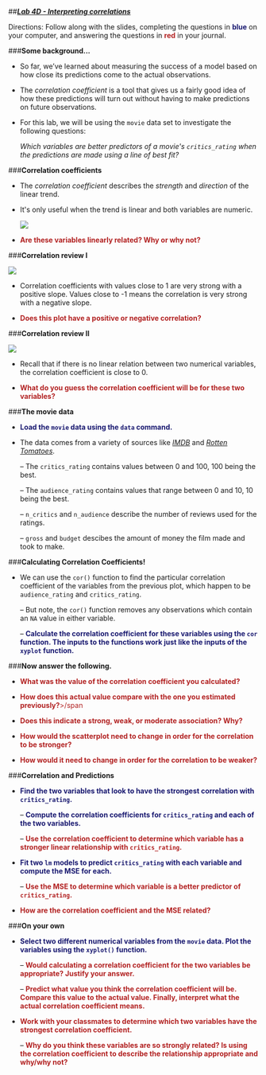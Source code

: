 ##***<u>Lab 4D - Interpreting correlations</u>***

Directions: Follow along with the slides, completing the questions in <span style="color:midnightblue;">**blue**</span> on your computer, and answering the questions in <span style="color:firebrick;">**red**</span> in your journal.

###**Some background...**
* So far, we’ve learned about measuring the success of a model based on how close its
predictions come to the actual observations.

* The *correlation coefficient* is a tool that gives us a fairly good idea of how these predictions will
turn out without having to make predictions on future observations.

* For this lab, we will be using the ```movie``` data set to investigate the following questions:

    *Which variables are better predictors of a movie's ```critics_rating``` when the predictions are
    made using a line of best fit?*

###**Correlation coefficients**

* The *correlation coefficient* describes the *strength* and *direction* of the linear trend.

* It's only useful when the trend is linear and both variables are numeric.

    <img src="../../img/4xd0a.png" />

* <span style="color:firebrick;">**Are these variables linearly related? Why or why not?**</span>

###**Correlation review I**

<img src="../../img/4xd0a.png" />

* Correlation coefficients with values close to 1 are very strong with a positive slope. Values close
to -1 means the correlation is very strong with a negative slope.

* <span style="color:firebrick;">**Does this plot have a positive or negative correlation?**</span>

###**Correlation review II**

<img src="../../img/4xd0a.png" />

* Recall that if there is no linear relation between two numerical variables, the correlation
coefficient is close to 0.

* <span style="color:firebrick;">**What do you guess the correlation coefficient will be for these
two variables?**</span>

###**The movie data**
* <span style="color:midnightblue;">**Load the ```movie``` data using the ```data``` command.**</span>

* The data comes from a variety of sources like [*IMDB*](https://www.imdb.com/) and [*Rotten Tomatoes*](https://www.rottentomatoes.com/).

    – The ```critics_rating``` contains values between 0 and 100, 100 being the best.

    – The ```audience_rating``` contains values that range between 0 and 10, 10 being the best.

    – ```n_critics``` and ```n_audience``` describe the number of reviews used for the ratings.

    – ```gross``` and ```budget``` descibes the amount of money the film made and took to make.

###**Calculating Correlation Coefficients!**
* We can use the ```cor()``` function to find the particular correlation coefficient of the variables from
the previous plot, which happen to be ```audience_rating``` and ```critics_rating```.

    – But note, the ```cor()``` function removes any observations which contain an ```NA``` value in
    either variable.

    – <span style="color:midnightblue;">**Calculate the correlation coefficient for these variables using the ```cor``` function. The
    inputs to the functions work just like the inputs of the ```xyplot``` function.**</span>

###**Now answer the following.**
* <span style="color:firebrick;">**What was the value of the correlation coefficient you calculated?**</span>

* <span style="color:firebrick;">**How does this actual value compare with the one you estimated previously?**>/span

* <span style="color:firebrick;">**Does this indicate a strong, weak, or moderate association? Why?**</span>

* <span style="color:firebrick;">**How would the scatterplot need to change in order for the correlation to be stronger?**</span>

* <span style="color:firebrick;">**How would it need to change in order for the correlation to be weaker?**</span>

###**Correlation and Predictions**
* <span style="color:midnightblue;">**Find the two variables that look to have the strongest correlation with ```critics_rating```.**</span>

    – <span style="color:midnightblue;">**Compute the correlation coefficients for ```critics_rating``` and each of the two variables.**</span>

    – <span style="color:firebrick;">**Use the correlation coefficient to determine which variable has a stronger linear
    relationship with ```critics_rating```.**</span>

* <span style="color:midnightblue;">**Fit two ```lm``` models to predict ```critics_rating``` with each variable and compute the MSE for each.**</span>

    – <span style="color:firebrick;">**Use the MSE to determine which variable is a better predictor of ```critics_rating```.**</span>

* <span style="color:firebrick;">**How are the correlation coefficient and the MSE related?**</span>

###**On your own**
* <span style="color:midnightblue;">**Select two different numerical variables from the ```movie``` data. Plot the variables using the ```xyplot()``` function.**</span>

    – <span style="color:firebrick;">**Would calculating a correlation coefficient for the two variables be appropriate?
    Justify your answer.**</span>

    – <span style="color:firebrick;">**Predict what value you think the correlation coefficient will be. Compare this value
    to the actual value. Finally, interpret what the actual correlation coefficient
    means.**</span>

* <span style="color:firebrick;">**Work with your classmates to determine which two variables have the strongest correlation
coefficient.**</span>

    – <span style="color:firebrick;">**Why do you think these variables are so strongly related? Is using the correlation
coefficient to describe the relationship appropriate and why/why not?**</span>